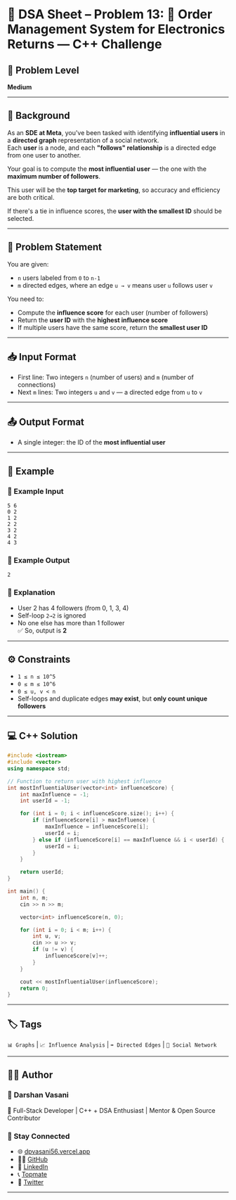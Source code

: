 
# 🧩 DSA Sheet – Problem 13: 🛒 Order Management System for Electronics Returns — C++ Challenge

## 🧠 Problem Level  
**Medium**

---

## 🧩 Background  

As an **SDE at Meta**, you've been tasked with identifying **influential users** in a **directed graph** representation of a social network.  
Each **user** is a node, and each **"follows" relationship** is a directed edge from one user to another.

Your goal is to compute the **most influential user** — the one with the **maximum number of followers**.

This user will be the **top target for marketing**, so accuracy and efficiency are both critical.

If there's a tie in influence scores, the **user with the smallest ID** should be selected.

---

## 📝 Problem Statement  

You are given:
- `n` users labeled from `0` to `n-1`
- `m` directed edges, where an edge `u → v` means user `u` follows user `v`

You need to:
- Compute the **influence score** for each user (number of followers)
- Return the **user ID** with the **highest influence score**
- If multiple users have the same score, return the **smallest user ID**

---

## 📥 Input Format  

- First line: Two integers `n` (number of users) and `m` (number of connections)  
- Next `m` lines: Two integers `u` and `v` — a directed edge from `u` to `v`

---

## 📤 Output Format  
- A single integer: the ID of the **most influential user**

---

## 🧪 Example  

### 🔹 Example Input  
```
5 6  
0 2  
1 2  
2 2  
3 2  
4 2  
4 3
```

### 🔹 Example Output  
```
2
```

### 🧠 Explanation  
- User 2 has 4 followers (from 0, 1, 3, 4)  
- Self-loop `2→2` is ignored  
- No one else has more than 1 follower  
✅ So, output is **2**

---

## ⚙️ Constraints  

- `1 ≤ n ≤ 10^5`  
- `0 ≤ m ≤ 10^6`  
- `0 ≤ u, v < n`  
- Self-loops and duplicate edges **may exist**, but **only count unique followers**

---

## 💻 C++ Solution  

```cpp
#include <iostream>
#include <vector>
using namespace std;

// Function to return user with highest influence
int mostInfluentialUser(vector<int> influenceScore) {
    int maxInfluence = -1;
    int userId = -1;

    for (int i = 0; i < influenceScore.size(); i++) {
        if (influenceScore[i] > maxInfluence) {
            maxInfluence = influenceScore[i];
            userId = i;
        } else if (influenceScore[i] == maxInfluence && i < userId) {
            userId = i;
        }
    }

    return userId;
}

int main() {
    int n, m;
    cin >> n >> m;

    vector<int> influenceScore(n, 0);

    for (int i = 0; i < m; i++) {
        int u, v;
        cin >> u >> v;
        if (u != v) {
            influenceScore[v]++;
        }
    }

    cout << mostInfluentialUser(influenceScore);
    return 0;
}
```

---

## 🏷️ Tags  
`📊 Graphs` | `📈 Influence Analysis` | `➡️ Directed Edges` | `👥 Social Network`

---

## 👨‍💻 Author  

### 🚀 **Darshan Vasani**  
🎯 Full-Stack Developer | C++ + DSA Enthusiast | Mentor & Open Source Contributor  

### 🔗 Stay Connected  
- 🌐 [dpvasani56.vercel.app](https://dpvasani56.vercel.app)  
- 🧑‍💻 [GitHub](https://github.com/dpvasani)  
- 💼 [LinkedIn](https://linkedin.com/in/dpvasani56)  
- 📞 [Topmate](https://topmate.io/dpvasani56)  
- 🧵 [Twitter](https://x.com/vasanidarshan56)

---